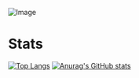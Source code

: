 ![Image](https://raw.githubusercontent.com/Begitdj/Profile/main/image.png)
# Stats
[![Top Langs](https://github-readme-stats.vercel.app/api/top-langs/?username=Begitdj&layout=compact)](https://github.com/anuraghazra/github-readme-stats)
[![Anurag's GitHub stats](https://github-readme-stats.vercel.app/api?username=Begitdj)](https://github.com/anuraghazra/github-readme-stats)

